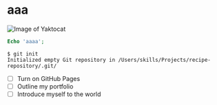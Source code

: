 # <h1>aaa</h1>
![Image of Yaktocat](https://octodex.github.com/images/yaktocat.png)
``` PHP
Echo 'aaaa';
```
```
$ git init
Initialized empty Git repository in /Users/skills/Projects/recipe-repository/.git/
```
- [ ] Turn on GitHub Pages
- [ ] Outline my portfolio
- [ ] Introduce myself to the world
